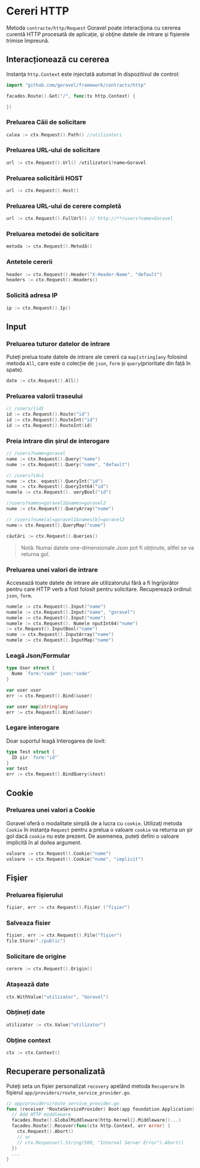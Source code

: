 # Cereri HTTP

Metoda `contracte/http/Request` Goravel poate interacţiona cu cererea curentă HTTP procesată de aplicaţie,
şi obţine datele de intrare şi fişierele trimise împreună.

## Interacționează cu cererea

Instanţa `http.Context` este injectată automat în dispozitivul de control:

```go
import "github.com/goravel/framework/contracts/http"

facades.Route().Get("/", func(tx http.Context) {

})
```

### Preluarea Căii de solicitare

```go
calea := ctx.Request().Path() //utilizatori
```

### Preluarea URL-ului de solicitare

```go
url := ctx.Request().Url() /utilizatori?name=Goravel
```

### Preluarea solicitării HOST

```go
url := ctx.Request().Host()
```

### Preluarea URL-ului de cerere completă

```go
url := ctx.Request().FullUrl() // http://**/users?name=Goravel
```

### Preluarea metodei de solicitare

```go
metoda := ctx.Request().Metodă()
```

### Antetele cererii

```go
header := ctx.Request().Header("X-Header-Name", "default")
headers := ctx.Request().Headers()
```

### Solicită adresa IP

```go
ip := ctx.Request().Ip()
```

## Input

### Preluarea tuturor datelor de intrare

Puteți prelua toate datele de intrare ale cererii ca `map[string]any` folosind metoda `All`, care este o colecție
de `json`, `form` și `query`(prioritate din față în spate).

```go
date := ctx.Request().All()
```

### Preluarea valorii traseului

```go
// /users/{id}
id := ctx.Request().Route("id")
id := ctx.Request().RouteInt("id")
id := ctx.Request().RouteInt(id)
```

### Preia intrare din șirul de interogare

```go
// /users?name=goravel
name := ctx.Request().Query("name")
nume := ctx.Request().Query("name", "default")

// /users?id=1
nume := ctx. equest().QueryInt("id")
nume := ctx.Request().QueryInt64("id")
numele := ctx.Request(). ueryBool("id")

//users?names=goravel1&names=goravel2
nume := ctx.Request().QueryArray("nume")

// /users?nume[a]=goravel1&names[b]=goravel2
nume:= ctx.Request().QueryMap("nume")

căutări := ctx.Request().Queries()
```

> Notă: Numai datele one-dimensionale Json pot fi obținute, altfel se va returna gol.

### Preluarea unei valori de intrare

Accesează toate datele de intrare ale utilizatorului fără a fi îngrijorător pentru care HTTP verb a fost folosit pentru solicitare. Recuperează ordinul: `json`,
`form`.

```go
numele := ctx.Request().Input("name")
numele := ctx.Request().Input("name", "goravel")
numele := ctx.Request().Input("nume")
numele := ctx.Request(). Numele nputInt64("nume")
:= ctx.Request().InputBool("name")
nume := ctx.Request().InputArray("name")
numele := ctx.Request().InputMap("name")
```

### Leagă Json/Formular

```go
type User struct {
  Nume `form:"code" json:"code"`
}

var user user
err := ctx.Request().Bind(&user)
```

```go
var user map[string]any
err := ctx.Request().Bind(&user)
```

### Legare interogare

Doar suportul leagă Interogarea de lovit:

```go
type Test struct {
  ID șir `form:"id"`
}
var test
err := ctx.Request().BindQuery(&test)
```

## Cookie

### Preluarea unei valori a Cookie

Goravel oferă o modalitate simplă de a lucra cu `cookie`. Utilizaţi metoda `Cookie` în instanţa `Request` pentru a prelua o valoare
`cookie` va returna un şir gol dacă `cookie` nu este prezent. De asemenea, puteți defini o valoare implicită în
al doilea argument.

```go
valoare := ctx.Request().Cookie("name")
valoare := ctx.Request().Cookie("nume", "implicit") 
```

## Fişier

### Preluarea fișierului

```go
fișier, err := ctx.Request().Fișier ("fișier")
```

### Salveaza fisier

```go
fișier, err := ctx.Request().File("fișier")
file.Store("./public")
```

### Solicitare de origine

```go
cerere := ctx.Request().Origin()
```

### Atașează date

```go
ctx.WithValue("utilizator", "Goravel")
```

### Obțineți date

```go
utilizator := ctx.Value("utilizator")
```

### Obține context

```go
ctx := ctx.Context()
```

## Recuperare personalizată

Puteţi seta un fişier personalizat `recovery` apelând metoda `Recuperare` în fişierul `app/providers/route_service_provider.go`.

```go
// app/providers/route_service_provider.go
func (receiver *RouteServiceProvider) Boot(app foundation.Application) {
  // Add HTTP middleware
  facades.Route().GlobalMiddleware(http.Kernel{}.Middleware()...)
  facades.Route().Recover(func(ctx http.Context, err error) {
    ctx.Request().Abort()
    // or
    // ctx.Response().String(500, "Internal Server Error").Abort()
  })
  ...
}
```
